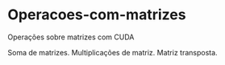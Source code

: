 # Operacoes-com-matrizes

Operações sobre matrizes com CUDA

Soma de matrizes.
Multiplicações de matriz.
Matriz transposta.
